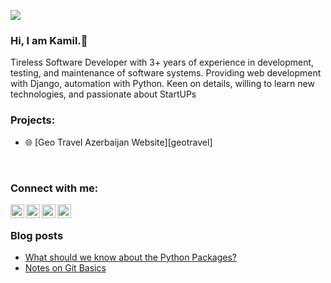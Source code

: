 ![](https://visitor-badge.laobi.icu/badge?page_id=KamilRAliyev.KamilRAliyev)

### Hi, I am Kamil.👋
Tireless Software Developer with 3+ years of experience in development, testing, and maintenance of software systems. Providing web development with Django, automation with Python. Keen on details, willing to learn new technologies, and passionate about StartUPs

### Projects:
 - :globe_with_meridians: [Geo Travel Azerbaijan Website][geotravel]
 
<br>

### Connect with me:

[<img align="left" alt="Kamil's Gmail" width="22px" src="https://cdn.jsdelivr.net/npm/simple-icons@3.4.0/icons/gmail.svg" />][gmail]
[<img align="left" alt="Kamil's Twitter" width="22px" src="https://cdn.jsdelivr.net/npm/simple-icons@v3/icons/twitter.svg" />][twitter]
[<img align="left" alt="Kamil's LinkedIn" width="22px" src="https://cdn.jsdelivr.net/npm/simple-icons@v3/icons/linkedin.svg" />][linkedin]
[<img align="left" alt="Kamil's Dev.To" width="22px" src="https://cdn.jsdelivr.net/npm/simple-icons@3.4.0/icons/dev-dot-to.svg" />][devto]

<br />


### Blog posts
<!-- BLOG-POST-LIST:START -->
- [What should we know about the Python Packages?](https://dev.to/kamilraliyev/what-should-we-know-about-the-python-packages-19i1)
- [Notes on Git Basics](https://dev.to/kamilraliyev/notes-on-git-basics-495i)
<!-- BLOG-POST-LIST:END -->

[twitter]: https://twitter.com/KamilRAliyev
[linkedin]: https://www.linkedin.com/in/aliyevk/
[devto]: https://dev.to/kamilraliyev
[gmail]: mailto:kamilraliyev@gmail.com
